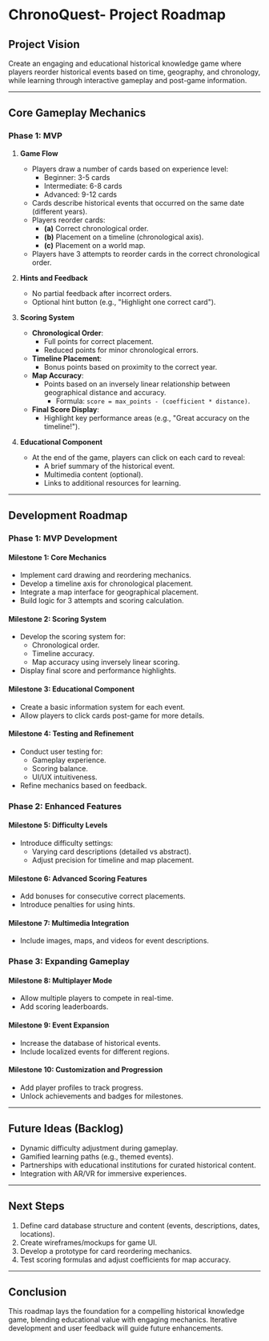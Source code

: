 # ChronoQuest- Project Roadmap

## **Project Vision**
Create an engaging and educational historical knowledge game where players reorder historical events based on time, geography, and chronology, while learning through interactive gameplay and post-game information.

---

## **Core Gameplay Mechanics**
### **Phase 1: MVP**
1. **Game Flow**
   - Players draw a number of cards based on experience level:
     - Beginner: 3-5 cards
     - Intermediate: 6-8 cards
     - Advanced: 9-12 cards
   - Cards describe historical events that occurred on the same date (different years).
   - Players reorder cards:
     - **(a)** Correct chronological order.
     - **(b)** Placement on a timeline (chronological axis).
     - **(c)** Placement on a world map.
   - Players have 3 attempts to reorder cards in the correct chronological order.

2. **Hints and Feedback**
   - No partial feedback after incorrect orders.
   - Optional hint button (e.g., "Highlight one correct card").

3. **Scoring System**
   - **Chronological Order**:
     - Full points for correct placement.
     - Reduced points for minor chronological errors.
   - **Timeline Placement**:
     - Bonus points based on proximity to the correct year.
   - **Map Accuracy**:
     - Points based on an inversely linear relationship between geographical distance and accuracy.
       - Formula: `score = max_points - (coefficient * distance)`.
   - **Final Score Display**:
     - Highlight key performance areas (e.g., "Great accuracy on the timeline!").

4. **Educational Component**
   - At the end of the game, players can click on each card to reveal:
     - A brief summary of the historical event.
     - Multimedia content (optional).
     - Links to additional resources for learning.

---

## **Development Roadmap**

### **Phase 1: MVP Development**
#### **Milestone 1: Core Mechanics**
- Implement card drawing and reordering mechanics.
- Develop a timeline axis for chronological placement.
- Integrate a map interface for geographical placement.
- Build logic for 3 attempts and scoring calculation.

#### **Milestone 2: Scoring System**
- Develop the scoring system for:
  - Chronological order.
  - Timeline accuracy.
  - Map accuracy using inversely linear scoring.
- Display final score and performance highlights.

#### **Milestone 3: Educational Component**
- Create a basic information system for each event.
- Allow players to click cards post-game for more details.

#### **Milestone 4: Testing and Refinement**
- Conduct user testing for:
  - Gameplay experience.
  - Scoring balance.
  - UI/UX intuitiveness.
- Refine mechanics based on feedback.

### **Phase 2: Enhanced Features**
#### **Milestone 5: Difficulty Levels**
- Introduce difficulty settings:
  - Varying card descriptions (detailed vs abstract).
  - Adjust precision for timeline and map placement.

#### **Milestone 6: Advanced Scoring Features**
- Add bonuses for consecutive correct placements.
- Introduce penalties for using hints.

#### **Milestone 7: Multimedia Integration**
- Include images, maps, and videos for event descriptions.

### **Phase 3: Expanding Gameplay**
#### **Milestone 8: Multiplayer Mode**
- Allow multiple players to compete in real-time.
- Add scoring leaderboards.

#### **Milestone 9: Event Expansion**
- Increase the database of historical events.
- Include localized events for different regions.

#### **Milestone 10: Customization and Progression**
- Add player profiles to track progress.
- Unlock achievements and badges for milestones.

---

## **Future Ideas (Backlog)**
- Dynamic difficulty adjustment during gameplay.
- Gamified learning paths (e.g., themed events).
- Partnerships with educational institutions for curated historical content.
- Integration with AR/VR for immersive experiences.

---

## **Next Steps**
1. Define card database structure and content (events, descriptions, dates, locations).
2. Create wireframes/mockups for game UI.
3. Develop a prototype for card reordering mechanics.
4. Test scoring formulas and adjust coefficients for map accuracy.

---

## **Conclusion**
This roadmap lays the foundation for a compelling historical knowledge game, blending educational value with engaging mechanics. Iterative development and user feedback will guide future enhancements.
